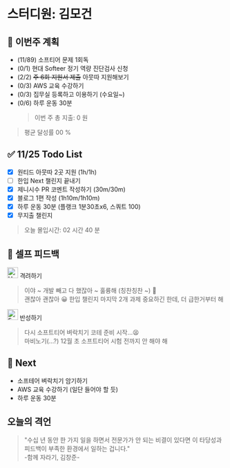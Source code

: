 # 스터디원: 김모건

## 🚀 이번주 계획

- (11/89) 소프티어 문제 1회독
- (0/1) 현대 Softeer 정기 역량 진단검사 신청
- (2/2) ~~주 6회 지원서 제출~~ 아뭇따 지원해보기
- (0/3) AWS 교육 수강하기
- (0/3) 집무실 등록하고 이용하기 (수요일~)
- (0/6) 하루 운동 30분
  > 이번 주 총 지출: 0 원

> 평균 달성률 00 %

## ✅ 11/25 Todo List

- [x] 원티드 아뭇따 2곳 지원 (1h/1h)
- [ ] 한입 Next 챌린지 끝내기
- [x] 제니시수 PR 코멘트 작성하기 (30m/30m)
- [x] 블로그 1편 작성 (1h10m/1h10m)
- [x] 하루 운동 30분 (플랭크 1분30초x6, 스쿼트 100)
- [x] 무지출 챌린지

> 오늘 몰입시간: 02 시간 40 분 <br>

## 🎉 셀프 피드백

<img src="https://raw.githubusercontent.com/Tarikul-Islam-Anik/Animated-Fluent-Emojis/master/Emojis/Smilies/Hugging%20Face.png" alt="Hugging Face" width="25" height="25"> 격려하기</img>

> 이야 ~ 개발 빼고 다 했잖아 ~ 훌륭해 (칭찬칭찬 ~) 🤗 <br>
> 괜찮아 괜찮아 😀 한입 챌린지 마지막 2개 과제 중요하긴 한데, 더 급한거부터 해 <br>

<img src="https://raw.githubusercontent.com/Tarikul-Islam-Anik/Animated-Fluent-Emojis/master/Emojis/Smilies/Face%20with%20Monocle.png" alt="Face with Monocle" width="25" height="25"> 반성하기</img>

> 다시 소프트티어 벼락치기 코테 준비 시작...😫 <br>
> 마비노기(...?) 12월 초 소프트티어 시험 전까지 안 해야 해 <br>

## 🌱 Next

- 소프테어 벼락치기 암기하기
- AWS 교육 수강하기 (일단 들어야 할 듯)
- 하루 운동 30분

## 오늘의 격언

> "수십 년 동안 한 가지 일을 하면서 전문가가 안 되는 비결이 있다면 이 타당성과 피드백이 부족한 환경에서 일하는 겁니다."
> <br> -함께 자라기, 김창준-
